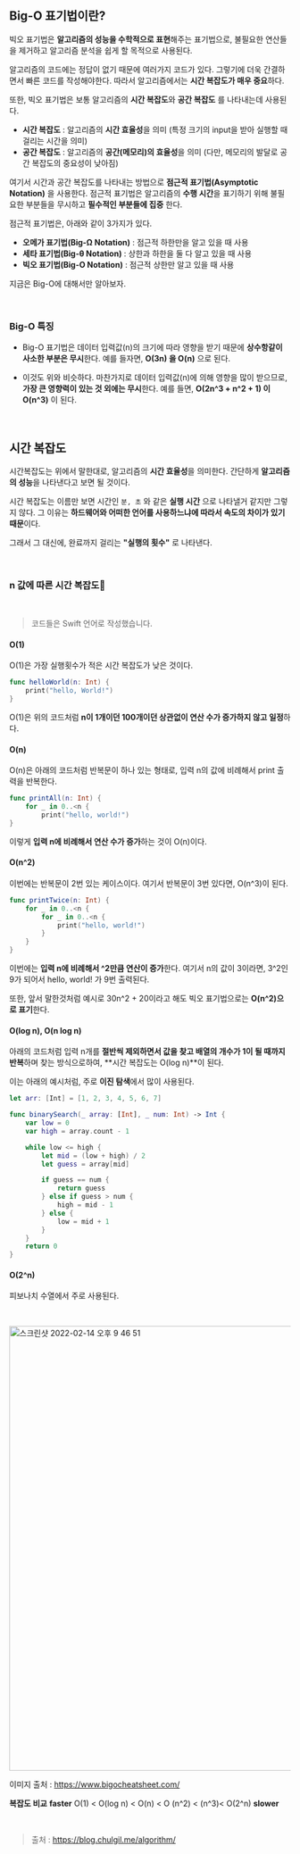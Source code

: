 ## Big-O 표기법이란?

빅오 표기법은 **알고리즘의 성능을 수학적으로 표현**해주는 표기법으로, 불필요한 연산들을 제거하고 알고리즘 분석을 쉽게 할 목적으로 사용된다. 

알고리즘의 코드에는 정답이 없기 때문에 여러가지 코드가 있다. 그렇기에 더욱 간결하면서 빠른 코드를 작성해야한다. 따라서 알고리즘에서는 **시간 복잡도가 매우 중요**하다.

또한, 빅오 표기법은 보통 알고리즘의 **시간 복잡도**와 **공간 복잡도** 를 나타내는데 사용된다.

- **시간 복잡도** : 알고리즘의 **시간 효율성**을 의미 (특정 크기의 input을 받아 실행할 때 걸리는 시간을 의미)
- **공간 복잡도** : 알고리즘의 **공간(메모리)의 효율성**을 의미 (다만, 메모리의 발달로 공간 복잡도의 중요성이 낮아짐)

여기서 시간과 공간 복잡도를 나타내는 방법으로 **점근적 표기법(Asymptotic Notation)** 을 사용한다. 점근적 표기법은 알고리즘의 **수행 시간**을 표기하기 위해 불필요한 부분들을 무시하고 **필수적인 부분들에 집중** 한다.

점근적 표기법은, 아래와 같이 3가지가 있다.
- **오메가 표기법(Big-Ω Notation)** : 점근적 하한만을 알고 있을 때 사용 
- **세타 표기법(Big-θ Notation)** : 상한과 하한을 둘 다 알고 있을 때 사용
- **빅오 표기법(Big-O Notation)** : 점근적 상한만 알고 있을 때 사용

지금은 Big-O에 대해서만 알아보자.

<br>

### Big-O 특징

- Big-O 표기법은 데이터 입력값(n)의 크기에 따라 영향을 받기 때문에 **상수항같이 사소한 부분은 무시**한다. 예를 들자면, **O(3n) 을 O(n)** 으로 된다.

-  이것도 위와 비슷하다. 마찬가지로 데이터 입력값(n)에 의해 영향을 많이 받으므로, **가장 큰 영향력이 있는 것 외에는 무시**한다. 예를 들면, **O(2n^3 + n^2 + 1) 이 O(n^3)** 이 된다.

<br>

## 시간 복잡도

시간복잡도는 위에서 말한대로, 알고리즘의 **시간 효율성**을 의미한다. 간단하게 **알고리즘의 성능**을 나타낸다고 보면 될 것이다.

시간 복잡도는 이름만 보면 시간인 `분, 초` 와 같은 **실행 시간** 으로 나타낼거 같지만 그렇지 않다. 그 이유는 **하드웨어와 어떠한 언어를 사용하느냐에 따라서 속도의 차이가 있기 때문**이다. 

그래서 그 대신에, 완료까지 걸리는 **"실행의 횟수"** 로 나타낸다.

<br>

### n 값에 따른 시간 복잡도

<br>

> 코드들은 Swift 언어로 작성했습니다.

#### **O(1)**

O(1)은 가장 실행횟수가 적은 시간 복잡도가 낮은 것이다. 

```swift
func helloWorld(n: Int) {
    print("hello, World!")
}
```

O(1)은 위의 코드처럼 **n이 1개이던 100개이던 상관없이 연산 수가 증가하지 않고 일정**하다.


#### **O(n)**

O(n)은 아래의 코드처럼 반복문이 하나 있는 형태로, 입력 n의 값에 비례해서 print 출력을 반복한다.

```swift
func printAll(n: Int) {
    for _ in 0..<n {
        print("hello, world!")
}
```

이렇게 **입력 n에 비례해서 연산 수가 증가**하는 것이 O(n)이다.


#### **O(n^2)**

이번에는 반복문이 2번 있는 케이스이다. 여기서 반복문이 3번 있다면, O(n^3)이 된다.

```swift
func printTwice(n: Int) {
    for _ in 0..<n {
        for _ in 0..<n {
            print("hello, world!")
        }
    }
}
```

이번에는 **입력 n에 비례해서 ^2만큼 연산이 증가**한다. 여기서 n의 값이 3이라면, 3^2인 9가 되어서 hello, world! 가 9번 출력된다.

또한, 앞서 말한것처럼 예시로 30n^2 + 20이라고 해도 빅오 표기법으로는 **O(n^2)으로 표기**한다.

#### **O(log n), O(n log n)**

아래의 코드처럼 입력 n개를 **절반씩 제외하면서 값을 찾고 배열의 개수가 1이 될 때까지 반복**하며 찾는 방식으로하여, **시간 복잡도는 O(log n)**이 된다.

이는 아래의 예시처럼, 주로 **이진 탐색**에서 많이 사용된다.

```swift
let arr: [Int] = [1, 2, 3, 4, 5, 6, 7]

func binarySearch(_ array: [Int], _ num: Int) -> Int {
    var low = 0
    var high = array.count - 1

    while low <= high {
        let mid = (low + high) / 2
        let guess = array[mid]

        if guess == num {
            return guess
        } else if guess > num {
            high = mid - 1
        } else {
            low = mid + 1
        }
    }
    return 0
}
```

#### **O(2^n)**

피보나치 수열에서 주로 사용된다.

```swift

```

<br>

<img width="797" alt="스크린샷 2022-02-14 오후 9 46 51" src="https://user-images.githubusercontent.com/59376200/153866863-11a19495-0cc0-49a5-89fa-f46129ea77a9.png">

이미지 출처 : https://www.bigocheatsheet.com/

**복잡도 비교**
**faster**  O(1) < O(log n) < O(n) < O (n^2) < (n^3)< O(2^n)  **slower**

<br>

> 출처 : https://blog.chulgil.me/algorithm/

<!-- 
# 추가할것들

- 각 복잡도마다 아이패드로 그려서 그래프 표시 (너무 커지는데.. 어케 줄여보자..)
- log 관련 2개랑 2^n에 피보나치 수열 공부해서 이해
- log 관련 2개랑 2^n에 피보나치 수열 코드로 예시 작성

 -->
